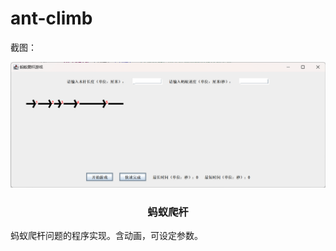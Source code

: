 

# ant-climb


截图：

<p align="center">

  <a>
    <img src="example.png">
  </a>

  <h3 align="center">蚂蚁爬杆</h3>


</p>

蚂蚁爬杆问题的程序实现。含动画，可设定参数。
